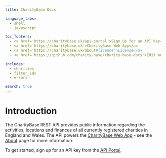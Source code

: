 ```yaml
---
title: CharityBase Docs

language_tabs:
  - shell
  - javascript

toc_footers:
  - <a href='https://charitybase.uk/api-portal'>Sign Up for an API Key</a>
  - <a href='https://charitybase.uk'>CharityBase Web App</a>
  - <a href='https://charitybase.uk/about#licence'>Licence</a>
  - <a href='https://github.com/charity-base/charity-base-docs'>Edit on GitHub</a>

includes:
  - charities
  - filter_ids
  - errors

search: true
---
```


# Introduction

The CharityBase REST API provides public information regarding the activities, locations and finances of all currently registered charities in England and Wales.  The API powers the [CharityBase Web App](https://charitybase.uk) - see the [About](https://charitybase.uk/about) page for more information.

To get started, sign up for an API key from the [API Portal](https://charitybase.uk/api-portal).
